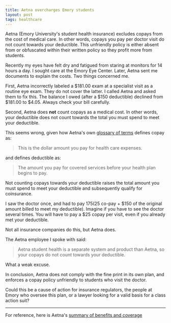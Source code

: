 ```yaml
---
title: Aetna overcharges Emory students
layout: post
tags: healthcare
---
```


Aetna (Emory University's student health insurance) excludes copays from the cost of medical care. In other words, copays you pay per doctor visit do not count towards your deductible. This unfriendly policy is either absent from or obfuscated within their written policy so they profit more from students.

Recently my eyes have felt dry and fatigued from staring at monitors for 14 hours a day. I sought care at the Emory Eye Center. Later, Aetna sent me documents to explain the costs. Two things concerned me.
 
First, Aetna incorrectly labeled a $181.00 exam at a specialist visit as a routine eye exam. They do not cover the latter. I called Aetna and asked them to fix this. The balance I owed (after a $150 deductible) declined from $181.00 to $4.05. Always check your bill carefully.

Second, Aetna does **not** count copays as a medical cost. In other words, your deductible does not count towards the total you must spend to meet your deductible.

This seems wrong, given how Aetna's own [glossary of terms](https://www.aetna.com/glossary.html#C) defines copay as:

> This is the dollar amount you pay for health care expenses.

and defines deductible as:

> The amount you pay for covered services before your health plan begins to pay.

Not counting copays towards your deductible raises the total amount you must spend to meet your deductible and subsequently qualify for coinsurance.

I saw the doctor once, and had to pay $175 ($25 co-pay + $150 of the original amount billed to meet my deductible). Imagine if you have to see the doctor several times. You will have to pay a $25 copay per visit, even if you already met your deductible.

Not all insurance companies do this, but Aetna does.

The Aetna employee I spoke with said:

> Aetna student health is a separate system and product than Aetna, so your copays do not count towards your deductible.

What a weak excuse.

In conclusion, Aetna does not comply with the fine print in its own plan, and enforces a copay policy unfriendly to students who visit the doctor.

Could this be a cause of action for insurance regulators, the people at Emory who oversee this plan, or a lawyer looking for a valid basis for a class action suit?

---

For reference, here is Aetna's [summary of benefits and coverage](/assets/aetnaplanbenefits.pdf)
